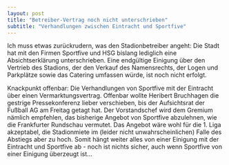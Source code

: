 ```yaml
---
layout: post
title: "Betreiber-Vertrag noch nicht unterschrieben"
subtitle: "Verhandlungen zwischen Eintracht und Sportfive"
---
```


Ich muss etwas zurückrudern, was den Stadionbetreiber angeht: Die Stadt hat mit den Firmen Sportfive und HSG bislang lediglich eine Absichtserklärung unterschrieben. Eine endgültige Einigung über den Vertrieb des Stadions, der den Verkauf des Namensrechts, der Logen und Parkplätze sowie das Catering umfassen würde, ist noch nicht erfolgt.

Knackpunkt offenbar: Die Verhandlungen von Sportfive mit der Eintracht über einen Vermarktungsvertrag. Offenbar wollte Heribert Bruchhagen die gestrige Pressekonferenz lieber verschieben, bis der Aufsichtsrat der Fußball AG am Freitag getagt hat. Der Vorstandschef wird dem Gremium nämlich empfehlen, das bisherige Angebot von Sportfive abzulehnen, wie die Frankfurter Rundschau vermutet. Das Angebot wäre wohl für die 1. Liga akzeptabel, die Stadionmiete im (leider nicht unwahrscheinlichen) Falle des Abstiegs aber zu hoch. Somit hängt weiter alles von einer Einigung mit der Eintracht und Sportfive ab - noch ist nichts sicher, auch wenn Sportfive von einer Einigung überzeugt ist...
